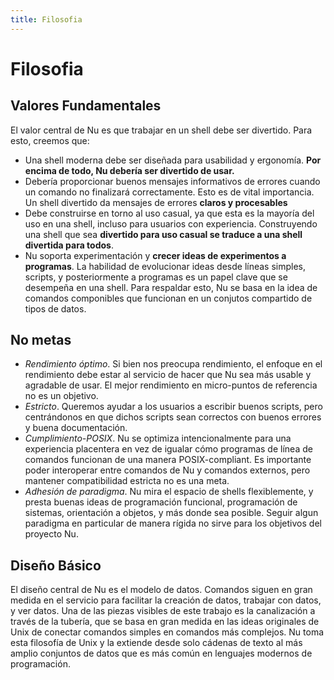 ```yaml
---
title: Filosofia
---
```


# Filosofia

## Valores Fundamentales

El valor central de Nu es que trabajar en un shell debe ser divertido. Para esto, creemos que:

- Una shell moderna debe ser diseñada para usabilidad y ergonomía. **Por encima de todo, Nu debería ser divertido de usar.**
- Debería proporcionar buenos mensajes informativos de errores cuando un comando no finalizará correctamente. Esto es de vital importancia. Un shell divertido da mensajes de errores **claros y procesables**
- Debe construirse en torno al uso casual, ya que esta es la mayoría del uso en una shell, incluso para usuarios con experiencia. Construyendo una shell que sea **divertido para uso casual se traduce a una shell divertida para todos**.
- Nu soporta experimentación y **crecer ideas de experimentos a programas**. La habilidad de evolucionar ideas desde líneas simples, scripts, y posteriormente a programas es un papel clave que se desempeña en una shell. Para respaldar esto, Nu se basa en la idea de comandos componibles que funcionan en un conjutos compartido de tipos de datos.

## No metas

- _Rendimiento óptimo_. Si bien nos preocupa rendimiento, el enfoque en el rendimiento debe estar al servicio de hacer que Nu sea más usable y agradable de usar. El mejor rendimiento en micro-puntos de referencia no es un objetivo.
- _Estricto_. Queremos ayudar a los usuarios a escribir buenos scripts, pero centrándonos en que dichos scripts sean correctos con buenos errores y buena documentación.
- _Cumplimiento-POSIX_. Nu se optimiza intencionalmente para una experiencia placentera en vez de igualar cómo programas de línea de comandos funcionan de una manera POSIX-compliant. Es importante poder interoperar entre comandos de Nu y comandos externos, pero mantener compatibilidad estricta no es una meta.
- _Adhesión de paradigma_. Nu mira el espacio de shells flexiblemente, y presta buenas ideas de programación funcional, programación de sistemas, orientación a objetos, y más donde sea posible. Seguir algun paradigma en particular de manera rígida no sirve para los objetivos del proyecto Nu.

## Diseño Básico

El diseño central de Nu es el modelo de datos. Comandos siguen en gran medida en el servicio para facilitar la creación de datos, trabajar con datos, y ver datos. Una de las piezas visibles de este trabajo es la canalización a través de la tubería, que se basa en gran medida en las ideas originales de Unix de conectar comandos simples en comandos más complejos. Nu toma esta filosofía de Unix y la extiende desde solo cádenas de texto al más amplio conjuntos de datos que es más común en lenguajes modernos de programación.
